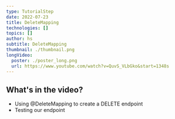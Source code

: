 ```yaml
---
type: TutorialStep
date: 2022-07-23
title: DeleteMapping
technologies: []
topics: []
author: hs
subtitle: DeleteMapping
thumbnail: ./thumbnail.png
longVideo:
  poster: ./poster_long.png
  url: https://www.youtube.com/watch?v=QuvS_VLbGko&start=1348s
---
```


## What's in the video?

* Using @DeleteMapping to create a DELETE endpoint
* Testing our endpoint

